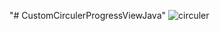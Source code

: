 "# CustomCirculerProgressViewJava" 
![circuler](https://user-images.githubusercontent.com/59265591/166894636-f00fbe1d-fd19-4923-bef5-456d24f1919d.png)

